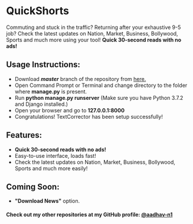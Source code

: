 # QuickShorts
Commuting and stuck in the traffic? Returning after your exhaustive 9-5 job? Check the latest updates on Nation, Market, Business, Bollywood, Sports and much more using your tool! **Quick 30-second reads with no ads!**

## Usage Instructions:
- Download **_master_** branch of the repository from [here.](https://github.com/aadhav-n1/TextCorrector/archive/master.zip)
- Open Command Prompt or Terminal and change directory to the folder where **manage.py** is present.
- Run **python manage.py runserver** (Make sure you have Python 3.7.2 and Django installed.)
- Open your browser and go to **127.0.0.1:8000**
- Congratulations! TextCorrector has been setup successfully!

## Features:
- **Quick 30-second reads with no ads!**
- Easy-to-use interface, loads fast! 
- Check the latest updates on Nation, Market, Business, Bollywood, Sports and much more easily!

## Coming Soon:
- **"Download News"** option.

#### Check out my other repositories at my GitHub profile: [@aadhav-n1](https://github.com/aadhav-n1)
